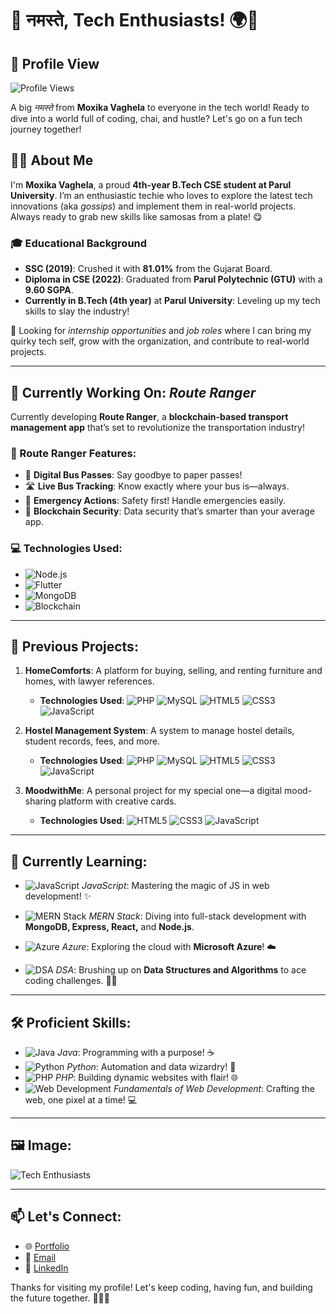 # 🙏 नमस्ते, Tech Enthusiasts! 🌍🚀
## 👤 Profile View
![Profile Views](https://your-hitcount-url.com/count)

A big *नमस्ते* from **Moxika Vaghela** to everyone in the tech world! Ready to dive into a world full of coding, chai, and hustle? Let's go on a fun tech journey together!

## 👩‍💻 About Me
I'm **Moxika Vaghela**, a proud **4th-year B.Tech CSE student at Parul University**. I’m an enthusiastic techie who loves to explore the latest tech innovations (aka *gossips*) and implement them in real-world projects. Always ready to grab new skills like samosas from a plate! 😋

### 🎓 Educational Background
- **SSC (2019)**: Crushed it with **81.01%** from the Gujarat Board.
- **Diploma in CSE (2022)**: Graduated from **Parul Polytechnic (GTU)** with a **9.60 SGPA**.
- **Currently in B.Tech (4th year)** at **Parul University**: Leveling up my tech skills to slay the industry!

💼 Looking for *internship opportunities* and *job roles* where I can bring my quirky tech self, grow with the organization, and contribute to real-world projects.

---

## 🚀 Currently Working On: *Route Ranger*
Currently developing **Route Ranger**, a **blockchain-based transport management app** that’s set to revolutionize the transportation industry! 

### 🚌 Route Ranger Features:
- 🎫 **Digital Bus Passes**: Say goodbye to paper passes!
- 🛣 **Live Bus Tracking**: Know exactly where your bus is—always.
- 🚨 **Emergency Actions**: Safety first! Handle emergencies easily.
- 🔐 **Blockchain Security**: Data security that’s smarter than your average app.

### 💻 Technologies Used:
- ![Node.js](https://img.shields.io/badge/-Node.js-8CC84B?style=flat-square&logo=node.js&logoColor=white)
- ![Flutter](https://img.shields.io/badge/-Flutter-02569B?style=flat-square&logo=flutter&logoColor=white)
- ![MongoDB](https://img.shields.io/badge/-MongoDB-47A248?style=flat-square&logo=mongodb&logoColor=white)
- ![Blockchain](https://img.shields.io/badge/-Blockchain-0095D9?style=flat-square&logo=ethereum&logoColor=white)

---

## 💼 Previous Projects:

1. **HomeComforts**: A platform for buying, selling, and renting furniture and homes, with lawyer references.
   - **Technologies Used**: 
   ![PHP](https://img.shields.io/badge/-PHP-777BB4?style=flat-square&logo=php&logoColor=white)
   ![MySQL](https://img.shields.io/badge/-MySQL-4479A1?style=flat-square&logo=mysql&logoColor=white)
   ![HTML5](https://img.shields.io/badge/-HTML5-E34F26?style=flat-square&logo=html5&logoColor=white)
   ![CSS3](https://img.shields.io/badge/-CSS3-1572B6?style=flat-square&logo=css3&logoColor=white)
   ![JavaScript](https://img.shields.io/badge/-JavaScript-F7DF1E?style=flat-square&logo=javascript&logoColor=white)

2. **Hostel Management System**: A system to manage hostel details, student records, fees, and more.
   - **Technologies Used**: 
   ![PHP](https://img.shields.io/badge/-PHP-777BB4?style=flat-square&logo=php&logoColor=white)
   ![MySQL](https://img.shields.io/badge/-MySQL-4479A1?style=flat-square&logo=mysql&logoColor=white)
   ![HTML5](https://img.shields.io/badge/-HTML5-E34F26?style=flat-square&logo=html5&logoColor=white)
   ![CSS3](https://img.shields.io/badge/-CSS3-1572B6?style=flat-square&logo=css3&logoColor=white)
   ![JavaScript](https://img.shields.io/badge/-JavaScript-F7DF1E?style=flat-square&logo=javascript&logoColor=white)

3. **MoodwithMe**: A personal project for my special one—a digital mood-sharing platform with creative cards.
   - **Technologies Used**: 
   ![HTML5](https://img.shields.io/badge/-HTML5-E34F26?style=flat-square&logo=html5&logoColor=white)
   ![CSS3](https://img.shields.io/badge/-CSS3-1572B6?style=flat-square&logo=css3&logoColor=white)
   ![JavaScript](https://img.shields.io/badge/-JavaScript-F7DF1E?style=flat-square&logo=javascript&logoColor=white)

---

## 🌱 Currently Learning:

- ![JavaScript](https://img.shields.io/badge/-JavaScript-F7DF1E?style=flat-square&logo=javascript&logoColor=white) *JavaScript*: Mastering the magic of JS in web development! ✨
  
- ![MERN Stack](https://img.shields.io/badge/-MERN%20Stack-61DAFB?style=flat-square&logo=react&logoColor=white) *MERN Stack*: Diving into full-stack development with **MongoDB, Express, React,** and **Node.js**.

- ![Azure](https://img.shields.io/badge/-Azure-0078D4?style=flat-square&logo=microsoft-azure&logoColor=white) *Azure*: Exploring the cloud with **Microsoft Azure**! ☁️

- ![DSA](https://img.shields.io/badge/-DSA-0085CA?style=flat-square&logo=databricks&logoColor=white) *DSA*: Brushing up on **Data Structures and Algorithms** to ace coding challenges. 🧑‍💻

---

## 🛠️ Proficient Skills:
- ![Java](https://img.shields.io/badge/-Java-007396?style=flat-square&logo=java&logoColor=white) *Java*: Programming with a purpose! ☕
- ![Python](https://img.shields.io/badge/-Python-3776AB?style=flat-square&logo=python&logoColor=white) *Python*: Automation and data wizardry! 🐍
- ![PHP](https://img.shields.io/badge/-PHP-777BB4?style=flat-square&logo=php&logoColor=white) *PHP*: Building dynamic websites with flair! 🌐
- ![Web Development](https://img.shields.io/badge/-Web%20Development-1572B6?style=flat-square&logo=html5&logoColor=white) *Fundamentals of Web Development*: Crafting the web, one pixel at a time! 💻

---

## 🖼️ Image:
![Tech Enthusiasts](https://pxhere.com/en/photo/851773)

---

## 📫 Let's Connect:
- 🌐 [Portfolio](https://moxikavaghela.github.io/myportfolio/)
- 📧 [Email](mailto:moxikavaghela15123@gmail.com)
- 💼 [LinkedIn](https://www.linkedin.com/in/moxikavaghela/)
  
Thanks for visiting my profile! Let's keep coding, having fun, and building the future together. 👩‍💻✨
